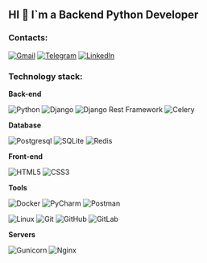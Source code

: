 ## HI :wave: I`m a Backend Python Developer

### Contacts:

[![Gmail](https://img.shields.io/badge/Gmail-D14836?style=flat-square&logo=gmail&logoColor=white)](mailto:kozlov.khv@gmail.com)
[![Telegram](https://img.shields.io/badge/Telegram-2CA5E0?style=flat-square&logo=telegram&logoColor=white)](https://t.me/justkkozlov)
[![LinkedIn](https://img.shields.io/badge/linkedin-%230077B5.svg?style=flat-square&logo=linkedin&logoColor=white)](https://www.linkedin.com/in/justkkozlow/)

### Technology stack:

**Back-end**

![Python](https://img.shields.io/badge/-Python-black?style=flat-square&logo=Python)
![Django](https://img.shields.io/badge/-Django-0aad48?style=flat-square&logo=Django)
![Django Rest Framework](https://img.shields.io/badge/DRF-red?style=flat-square&logo=Django)
![Celery](https://img.shields.io/badge/-Celery-%2300C7B7?style=flat-square&logo=Celery)

**Database**

![Postgresql](https://img.shields.io/badge/-Postgresql-%232c3e50?style=flat-square&logo=Postgresql)
![SQLite](https://img.shields.io/badge/-Sqlite-%231572B6?style=flat-square&logo=Sqlite)
![Redis](https://img.shields.io/badge/-Redis-FCA121?style=flat-square&logo=Redis)

**Front-end**

![HTML5](https://img.shields.io/badge/-HTML5-%23E44D27?style=flat-square&logo=html5&logoColor=ffffff)
![CSS3](https://img.shields.io/badge/-CSS3-%231572B6?style=flat-square&logo=css3)

**Tools**

![Docker](https://img.shields.io/badge/-Docker-46a2f1?style=flat-square&logo=docker&logoColor=white)
![PyCharm](https://img.shields.io/badge/pycharm-143?style=flat-square&logo=pycharm&logoColor=black&color=black&labelColor=green)
![Postman](https://img.shields.io/badge/Postman-FCA121?style=flat-square&logo=postman)

![Linux](https://img.shields.io/badge/Linux-black?style=flat-square&logo=linux)
![Git](https://img.shields.io/badge/-Git-black?style=flat-square&logo=git)
![GitHub](https://img.shields.io/badge/-GitHub-181717?style=flat-square&logo=github)
![GitLab](https://img.shields.io/badge/-GitLab-FCA121?style=flat-square&logo=gitlab)

**Servers**

![Gunicorn](https://img.shields.io/badge/gunicorn-%298729.svg?style=flat-square&logo=gunicorn&logoColor=white)
![Nginx](https://img.shields.io/badge/nginx-%23009639.svg?style=flat-square&logo=nginx&logoColor=white)

<!---
justkkozlow/justkkozlow is a ✨ special ✨ repository because its `README.md` (this file) appears on your GitHub profile.
You can click the Preview link to take a look at your changes.
--->
